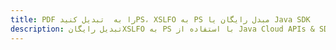 ---title: PDF را به  تبدیل کنیدPS، XSLFO به PS مبدل رایگان یا Java SDKdescription: تبدیل رایگانXSLFO به PS با استفاده از Java Cloud APIs & SDK همچنین اسناد PDF را در Cloud ایجاد، ویرایش و رندر کنید.---
